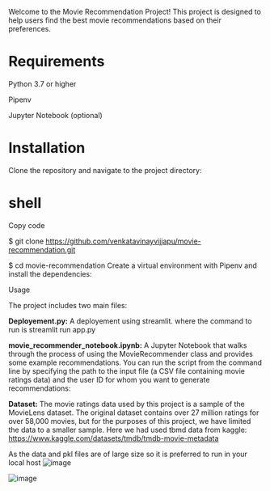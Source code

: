 Welcome to the Movie Recommendation Project! This project is designed to help users find the best movie recommendations based on their preferences.

# Requirements
Python 3.7 or higher

Pipenv

Jupyter Notebook (optional)

# Installation
Clone the repository and navigate to the project directory:

# shell
Copy code

$ git clone https://github.com/venkatavinayvijjapu/movie-recommendation.git

$ cd movie-recommendation
Create a virtual environment with Pipenv and install the dependencies:

Usage

The project includes two main files:

**Deployement.py:** 
A deployement using streamlit. where the command to run is 
streamlit run app.py

**movie_recommender_notebook.ipynb:**
A Jupyter Notebook that walks through the process of using the MovieRecommender class and provides some example recommendations.
You can run the script from the command line by specifying the path to the input file (a CSV file containing movie ratings data) and the user ID for whom you want to generate recommendations:


**Dataset:**
The movie ratings data used by this project is a sample of the MovieLens dataset. The original dataset contains over 27 million ratings for over 58,000 movies, but for the purposes of this project, we have limited the data to a smaller sample.
Here we had used tbmd data from kaggle: 
https://www.kaggle.com/datasets/tmdb/tmdb-movie-metadata

As the data and pkl files are of large size so it is preferred to run in your local host
![image](https://user-images.githubusercontent.com/102150068/218307713-e5fb4c8a-ed00-4f1b-8774-93aa718714bf.png)

![image](https://user-images.githubusercontent.com/102150068/218307659-26cfd8af-d7fc-4ed3-99e1-d158cb5f9d0e.png)

